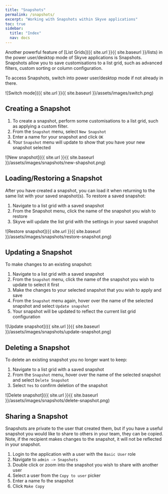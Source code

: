 ```yaml
---
title: "Snapshots"
permalink: /snapshots/
excerpt: "Working with Snapshots within Skyve applications"
toc: true
sidebar:
  title: "Index"
  nav: docs
---
```


Another powerful feature of [List Grids]({{ site.url }}{{ site.baseurl }}/lists) in the power user/desktop 
mode of Skyve applications is Snapshots. Snapshots allow you to save customisations to a list grid, such as 
advanced filters, custom sorting or column configuration.

To access Snapshots, switch into power user/desktop mode if not already in there.

![Switch mode]({{ site.url }}{{ site.baseurl }}/assets/images/switch.png)

## Creating a Snapshot

1. To create a snapshot, perform some customisations to a list grid, such as applying a custom filter.
1. From the `Snapshot` menu, select `New Snapshot`
1. Enter a name for your snapshot and click `OK`
1. Your `Snapshot` menu will update to show that you have your new snapshot selected

![New snapshot]({{ site.url }}{{ site.baseurl }}/assets/images/snapshots/new-shapshot.png)

## Loading/Restoring a Snapshot

After you have created a snapshot, you can load it when returning to the same list with your saved snapshot(s). 
To restore a saved snapshot:

1. Navigate to a list grid with a saved snapshot
1. From the Snapshot menu, click the name of the snapshot you wish to restore
1. Skyve will update the list grid with the settings in your saved snapshot

![Restore snapshot]({{ site.url }}{{ site.baseurl }}/assets/images/snapshots/restore-snapshot.png)

## Updating a Snapshot

To make changes to an existing snapshot:

1. Navigate to a list grid with a saved snapshot
1. From the `Snapshot` menu, click the name of the snapshot you wish to update to select it first
1. Make the changes to your selected snapshot that you wish to apply and save
1. From the `Snapshot` menu again, hover over the name of the selected snapshot and select `Update snapshot`
1. Your snapshot will be updated to reflect the current list grid configuration

![Update snapshot]({{ site.url }}{{ site.baseurl }}/assets/images/snapshots/update-snapshot.png)

## Deleting a Snapshot

To delete an existing snapshot you no longer want to keep:

1. Navigate to a list grid with a saved snapshot
1. From the `Snapshot` menu, hover over the name of the selected snapshot and select `Delete Snapshot`
1. Select `Yes` to confirm deletion of the snapshot

![Delete snapshot]({{ site.url }}{{ site.baseurl }}/assets/images/snapshots/delete-snapshot.png)

## Sharing a Snapshot

Snapshots are private to the user that created them, but if you have a useful snapshot you would like to share 
to others in your team, they can be copied. Note, if the recipient makes changes to the snapshot, it will 
not be reflected in your snapshot.

1. Login to the application with a user with the `Basic User` role
1. Navigate to `admin -> Snapshots`
1. Double click or zoom into the snapshot you wish to share with another user
1. Select a user from the `Copy to user` picker
1. Enter a name fo the snapshot
1. Click `Make Copy`